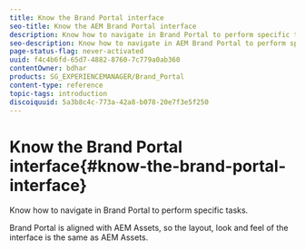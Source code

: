 ```yaml
---
title: Know the Brand Portal interface
seo-title: Know the AEM Brand Portal interface
description: Know how to navigate in Brand Portal to perform specific tasks.
seo-description: Know how to navigate in AEM Brand Portal to perform specific tasks.
page-status-flag: never-activated
uuid: f4c4b6fd-65d7-4882-8760-7c779a0ab360
contentOwner: bdhar
products: SG_EXPERIENCEMANAGER/Brand_Portal
content-type: reference
topic-tags: introduction
discoiquuid: 5a3b8c4c-773a-42a8-b078-20e7f3e5f250
---
```


# Know the Brand Portal interface{#know-the-brand-portal-interface}

Know how to navigate in Brand Portal to perform specific tasks.

Brand Portal is aligned with AEM Assets, so the layout, look and feel of the interface is the same as AEM Assets.
